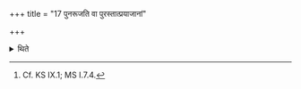 +++
title = "17 पुनरूजति वा पुरस्तात्प्रयाजानां"

+++

<details><summary>थिते</summary>

17. Or he offers with punarūrja...[^1] (a libation) before the fore-offerings and with saha rayyā...[^2] (another libation) after the after-offerings.[^3]  


[^1-2]: TS I.5.3.i-k.  

[^3]: Cf. KS IX.1; MS I.7.4.
</details>
